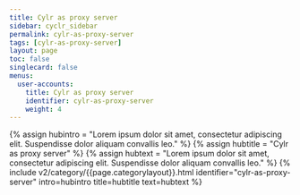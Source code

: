 ```yaml
---
title: Cylr as proxy server
sidebar: cyclr_sidebar
permalink: cylr-as-proxy-server
tags: [cylr-as-proxy-server]
layout: page
toc: false
singlecard: false
menus:
  user-accounts:
    title: Cylr as proxy server
    identifier: cylr-as-proxy-server
    weight: 4
---
```

{% assign hubintro = "Lorem ipsum dolor sit amet, consectetur adipiscing elit. Suspendisse dolor aliquam convallis leo." %}
{% assign hubtitle = "Cylr as proxy server" %}
{% assign hubtext = "Lorem ipsum dolor sit amet, consectetur adipiscing elit. Suspendisse dolor aliquam convallis leo." %}
{% include v2/category/{{page.categorylayout}}.html identifier="cylr-as-proxy-server" intro=hubintro title=hubtitle text=hubtext %}